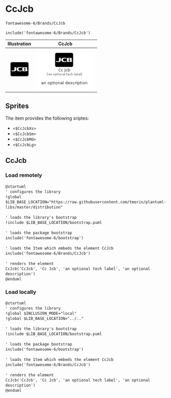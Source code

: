 # CcJcb


```text
fontawesome-6/Brands/CcJcb
```

```text
include('fontawesome-6/Brands/CcJcb')
```



| Illustration | CcJcb |
| :---: | :---: |
| ![illustration for Illustration](../../fontawesome-6/Brands/CcJcb.png) | ![illustration for CcJcb](../../fontawesome-6/Brands/CcJcb.Local.png) |



## Sprites
The item provides the following sriptes:

- `<$CcJcbXs>`
- `<$CcJcbSm>`
- `<$CcJcbMd>`
- `<$CcJcbLg>`





## CcJcb

### Load remotely
```plantuml
@startuml
' configures the library
!global $LIB_BASE_LOCATION="https://raw.githubusercontent.com/tmorin/plantuml-libs/master/distribution"

' loads the library's bootstrap
!include $LIB_BASE_LOCATION/bootstrap.puml

' loads the package bootstrap
include('fontawesome-6/bootstrap')

' loads the Item which embeds the element CcJcb
include('fontawesome-6/Brands/CcJcb')

' renders the element
CcJcb('CcJcb', 'Cc Jcb', 'an optional tech label', 'an optional description')
@enduml
```

### Load locally
```plantuml
@startuml
' configures the library
!global $INCLUSION_MODE="local"
!global $LIB_BASE_LOCATION="../.."

' loads the library's bootstrap
!include $LIB_BASE_LOCATION/bootstrap.puml

' loads the package bootstrap
include('fontawesome-6/bootstrap')

' loads the Item which embeds the element CcJcb
include('fontawesome-6/Brands/CcJcb')

' renders the element
CcJcb('CcJcb', 'Cc Jcb', 'an optional tech label', 'an optional description')
@enduml
```

